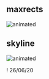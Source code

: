 
## maxrects ##
![animated](https://cdn.discordapp.com/attachments/561227032328142858/724988893455319040/maxrects.gif)
## skyline ##
![animated](https://cdn.discordapp.com/attachments/561227032328142858/724988898513518612/skyline.gif)

! 26/06/20
